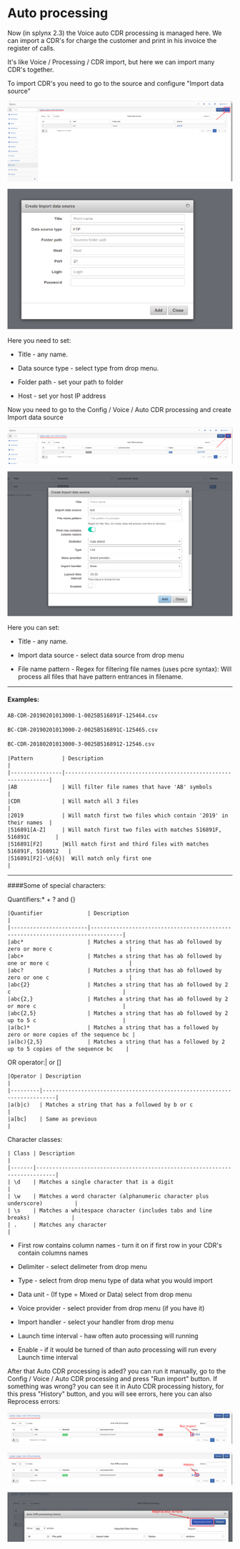 Auto processing
==========

Now (in splynx 2.3) the Voice auto CDR processing is managed here. We can import a CDR's for charge the customer and print in his invoice the register of calls.

It's like Voice / Processing / CDR import, but here we can import many CDR's together.

To import CDR's you need to go to the source and configure "Import data source"

![Import](1.png)

![Import](2.png)

Here you need to set:

  * Title - any name.

  * Data source type - select type from drop menu.

  * Folder path - set your path to folder

  * Host - set yor host IP address

Now you need to go to the Config / Voice / Auto CDR processing and create Import data source

![Import](3.png)

![Import](4.png)

Here you can set:

  * Title - any name.

  * Import data source - select data source from drop menu

  * File name pattern - Regex for filtering file names (uses pcre syntax):
    Will process all files that have pattern entrances in filename.

---

#### Examples:

    AB-CDR-20190201013000-1-0025B516891F-125464.csv

    BC-CDR-20190201013000-2-0025B516891C-125465.csv

    BC-CDR-20180201013000-3-0025B5168912-12546.csv

    |Pattern         | Description                                                     |
    |----------------|-----------------------------------------------------------------|
    |AB              | Will filter file names that have 'AB' symbols                   |
    |CDR             | Will match all 3 files                                          |
    |2019            | Will match first two files which contain '2019' in their names  |
    |516891[A-Z]     | Will match first two files with matches 516891F, 516891C        |
    |516891[F2]      |Will match first and third files with matches 516891F, 5168912   |
    |516891[F2]-\d{6}|  Will match only first one                                      |

---

####Some of special characters:

Quantifiers:* + ? and {}

    |Quantifier              | Description                                                                    |
    |------------------------|--------------------------------------------------------------------------------|
    |abc*                    | Matches a string that has ab followed by zero or more c                        |
    |abc+                    | Matches a string that has ab followed by one or more c                         |
    |abc?                    | Matches a string that has ab followed by zero or one c                         |
    |abc{2}                  | Matches a string that has ab followed by 2 c                                   |
    |abc{2,}                 | Matches a string that has ab followed by 2 or more c                           |
    |abc{2,5}                | Matches a string that has ab followed by 2 up to 5 c                           |
    |a(bc)*                  | Matches a string that has a followed by zero or more copies of the sequence bc |
    |a(bc){2,5}              | Matches a string that has a followed by 2 up to 5 copies of the sequence bc    |

 OR operator:| or []

    |Operator | Description                                                              |
    |---------|--------------------------------------------------------------------------|
    |a(b|c)   | Matches a string that has a followed by b or c                           |
    |a[bc]    | Same as previous                                                         |

Character classes:

    | Class | Description                                                                |
    |-------|----------------------------------------------------------------------------|
    | \d    | Matches a single character that is a digit                                 |
    | \w    | Matches a word character (alphanumeric character plus underscore)          |
    | \s    | Matches a whitespace character (includes tabs and line breaks)             |
    | .     | Matches any character                                                      |

  * First row contains column names - turn it on if first row in your CDR's contain columns names

  * Delimiter - select delimeter from drop menu

  * Type - select from drop menu type of data what you would import

  * Data unit - (If type = Mixed or Data) select from drop menu

  * Voice provider - select provider from drop menu (if you have it)

  * Import handler - select your handler from drop menu

  * Launch time interval - haw often auto processing will running

  * Enable - if it would be turned of than auto processing will run every Launch time interval

After that Auto CDR processing is aded? you can run it manually, go to the Config / Voice / Auto CDR processing and press "Run import" button.
If something was wrong? you can see it in Auto CDR processing history, for this press "History" button, and you will see errors, here you can also Reprocess errors:

![Import](5.png)

![Import](6.png)

![Import](7.png)
